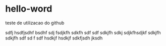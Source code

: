 # hello-word
teste de utilizacao do github

sdfj hsdfjsdhf bsdhf sdj fsdjkfh sdkfh sdf
sdf sdkjfh sdkj sdjkfhsdjkf sdkjfh sdkjfh sdf sd
f sdf hsdkjf hsdkjf sdkfjsdh jksdh 
